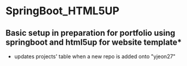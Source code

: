 # SpringBoot_HTML5UP
## Basic setup in preparation for portfolio using springboot and html5up for website template*
- updates projects' table when a new repo is added onto "yjeon27"
